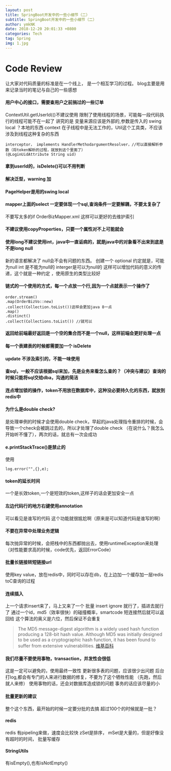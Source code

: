 ```yaml
---
layout: post
title: SpringBoot开发中的一些小细节（二）
subtitle: SpringBoot开发中的一些小细节（二）
author: ymkNK
date: 2018-12-20 20:01:33 +0800
categories: Tech
tag: Spring
img: 1.jpg
---
```

# Code Review
让大家对代码质量的标准是在一个线上，
是一个相互学习的过程。
blog主要是用来记录当时的笔记与自己的一些感想

#### 用户中心的接口，需要查用户之前捐过的一些订单

ContextUtil.getUserId(()不建议使用
限制了使用线程的场景，可能每一段代码执行的线程可能不在一起了
讲究的是 变量来源应该是外部的,参数是传入的
swing local ？本地的东西 context 在子线程中是无法工作的，Util这个工具类，不应该涉及到线程这种复杂的东西


    interceptor， implements HandlerMethodargumentResolver，//可以直接解析参数（将token解析的过程，就放到这个里面了）
    (@LoginUidAttribute String uid)


#### 拿到userId的，isDelete()可以不用判断
#### 解决泛型，warning 加<T>
#### PageHelper是用的swing local
#### mapper上面的select 一定要体现一个sql,查询条件一定要解耦，不要太复杂了
不要写太多的if
OrderBizMapper.xml 这样可以更好的去维护索引
#### 不建议使用copyProperties，只要一个属性对不上可能就会
#### 使用long不建议使用int，java中一直诟病的，就是java中的对象看不出来到底是不是long null
新的语言都解决了 null会不会有问题的东西。
创建一个 optional<Interger> 约定就是，可能为null
int 是不能为null的
interger是可以为null的
这样可以增加代码的意义的传递，这个就是一种约定
，使用原生的类型比较好
#### 链式的一个使用的方式，每一个点放一个行,因为一个点就表示一个操作了

    order.stream()
    .map(OrderBizVo::new)
    .collect(Collection.toList())这样会更加java 8一点
    .map()
    .distinct()
    .collect(Collections.toList()) //就可以


#### 返回给前端最好返回是一个空的集合而不是一个null，这样前端会更好处理一点
#### 每一个表建表的时候都需要加一个 isDelete
#### update 不涉及索引的，不能一味使用
#### 查sql，一般不应该根据sql来加，先是业务来看怎么查的？（冲突与建议）查询的时候只能将sql交给dba，沟通的简洁
#### 连点增加锁的操作，token不用放在数据库中，这种没必要持久化的东西，就放到redis中
#### 为什么是double check?
是处理单例的时候才会使用double check，早起的java处理指令重排的时候，会导致一个check会被跳过去的，所以才处理了double check
（在说什么？我怎么开始听不懂了），两次的话，就总有一次会成功

#### e.printStackTrace()是禁止的
使用

    log.error("",{},e);

#### token的延长时间
一个是长效token,一个是短效的token,这样子的话会更加安全一点

#### 左边代码行的地方右键使用annotation
可以看见是谁写的代码
这个功能就很尴尬啊（原来是可以知道代码是谁写的啊）

#### 不要在异常中处理业务逻辑
每次抛异常的时候，会把栈中的东西都抛出去，使用runtimeException来处理（对性能要求高的时候，code优先，返回ErrorCode）

#### 批量长链接转短链接url
使用key value，放在redis中，同时可以存在db，在上边加一个缓存加一层redis
toC查询的过程

#### 连续插入
上一个请求insert来了，马上又来了一个
批量 insert ignore 就行了，插进去就行了
通过一个id，md5（效率很快）的碰撞概率，smartcode 短连接然后就可以返回给
这个算法的奥义是六位，然后保证不会重复
>The MD5 message-digest algorithm is a widely used hash function producing a 128-bit hash value. Although MD5 was initially designed to be used as a cryptographic hash function, it has been found to suffer from extensive vulnerabilities.
[维基百科](https://en.wikipedia.org/wiki/MD5)

#### 我们尽量不要使用事物，transaction，并发性会很低
这是一定可以避免的，使用最终一致性
更新很多表的问题，应该很少出问题
后台打log,都会有专门的人来进行数据的修复，不要为了这个牺牲性能
（先跑，然后就人来修）
使用事物的话，还会对数据库造成锁的问题
事务的话应该尽量的小

#### 批量更新的建议
整个这个东西，最开始的时候一定要分批的去搞
超过100个的时候就是一批？
#### redis
redis 有pipeling来做，速度会比较快
zSet是排序，
mSet是大量的，但是好像没有超时的时间，
批量写缓存

#### StringUtils
有isEmpty(),也有isNotEmpty()
